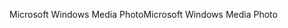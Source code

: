 <span data-ttu-id="b27ba-101">Microsoft Windows Media Photo</span><span class="sxs-lookup"><span data-stu-id="b27ba-101">Microsoft Windows Media Photo</span></span>